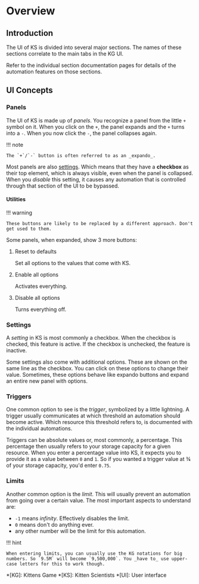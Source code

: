 # Overview

## Introduction

The UI of KS is divided into several major sections. The names of these sections correlate to the main tabs in the KG UI.

Refer to the individual section documentation pages for details of the automation features on those sections.

## UI Concepts

### Panels

The UI of KS is made up of _panels_. You recognize a panel from the little `+` symbol on it. When you click on the `+`, the panel expands and the `+` turns into a `-`. When you now click the `-`, the panel collapses again.

!!! note

    The `+`/`-` button is often referred to as an _expando_.

Most panels are also [settings](#settings). Which means that they have a **checkbox** as their top element, which is always visible, even when the panel is collapsed. When you _disable_ this setting, it causes any automation that is controlled through that section of the UI to be bypassed.

#### Utilities

!!! warning

    These buttons are likely to be replaced by a different approach. Don't get used to them.

Some panels, when expanded, show 3 more buttons:

1. Reset to defaults

    Set all options to the values that come with KS.

1. Enable all options

    Activates everything.

1. Disable all options

    Turns everything off.

### Settings

A _setting_ in KS is most commonly a checkbox. When the checkbox is checked, this feature is active. If the checkbox is unchecked, the feature is inactive.

Some settings also come with additional options. These are shown on the same line as the checkbox. You can click on these options to change their value. Sometimes, these options behave like expando buttons and expand an entire new panel with options.

### Triggers

One common option to see is the _trigger_, symbolized by a little lightning. A trigger usually communicates at which threshold an automation should become active. Which resource this threshold refers to, is documented with the individual automations.

Triggers can be absolute values or, most commonly, a percentage. This percentage then usually refers to your storage capacity for a given resource. When you enter a percentage value into KS, it expects you to provide it as a value between `0` and `1`. So if you wanted a trigger value at ¾ of your storage capacity, you'd enter `0.75`.

### Limits

Another common option is the _limit_. This will usually prevent an automation from going over a certain value. The most important aspects to understand are:

-   `-1` means _infinity_. Effectively disables the limit.
-   `0` means don't do anything ever.
-   any other number will be the limit for this automation.

!!! hint

    When entering limits, you can usually use the KG notations for big numbers. So `9.5M` will become `9,500,000`. You _have to_ use upper-case letters for this to work though.

<!-- prettier-ignore-start -->
*[KG]: Kittens Game
*[KS]: Kitten Scientists
*[UI]: User interface
<!-- prettier-ignore-end -->

